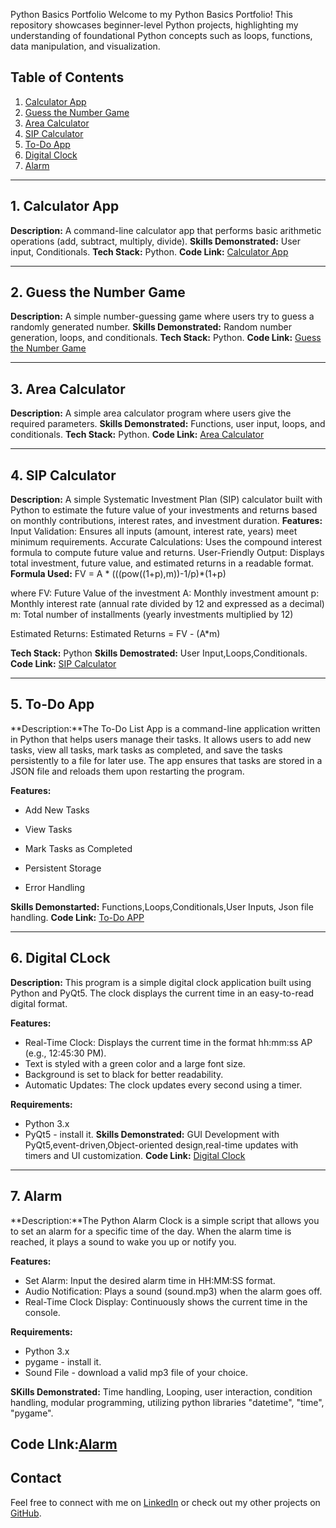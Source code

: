 Python Basics Portfolio
Welcome to my Python Basics Portfolio! This repository showcases beginner-level Python projects, highlighting my understanding of foundational Python concepts such as loops, functions, data manipulation, and visualization.

## Table of Contents
1. [Calculator App](calculator)
2. [Guess the Number Game](guess_the_number)
3. [Area Calculator](area_calculator)
4. [SIP Calculator](sip_calculator)
5. [To-Do App](todo_app)
6. [Digital Clock](digital_clock)
7. [Alarm](alarm)
---

## 1. Calculator App
**Description:** A command-line calculator app that performs basic arithmetic operations (add, subtract, multiply, divide).
**Skills Demonstrated:** User input, Conditionals.
**Tech Stack:** Python.
**Code Link:** [Calculator App](calculator/README.md)

---

## 2. Guess the Number Game
**Description:** A simple number-guessing game where users try to guess a randomly generated number.
**Skills Demonstrated:** Random number generation, loops, and conditionals.
**Tech Stack:** Python.
**Code Link:** [Guess the Number Game](guess_the_number/README.md)

---

## 3. Area Calculator
**Description:** A simple area calculator program where users give the required parameters.
**Skills Demonstrated:** Functions, user input, loops, and conditionals.
**Tech Stack:** Python.
**Code Link:** [Area Calculator](area_calculator/README.md)

---

## 4. SIP Calculator
**Description:** A simple Systematic Investment Plan (SIP) calculator built with Python to estimate the future value of your investments and returns based on monthly contributions, interest rates, and investment duration.
**Features:** 
Input Validation: Ensures all inputs (amount, interest rate, years) meet minimum requirements.
Accurate Calculations: Uses the compound interest formula to compute future value and returns.
User-Friendly Output: Displays total investment, future value, and estimated returns in a readable format.
**Formula Used:**
FV = A * (((pow((1+p),m))-1/p)*(1+p)

where 
FV: Future Value of the investment
A: Monthly investment amount
p: Monthly interest rate (annual rate divided by 12 and expressed as a decimal)
m: Total number of installments (yearly investments multiplied by 12)


Estimated Returns:
	Estimated Returns = FV - (A*m)

**Tech Stack:** Python
**Skills Demostrated:** User Input,Loops,Conditionals.
**Code Link:** [SIP Calculator](sip_calculator/README.md)


---

## 5. To-Do App
**Description:**The To-Do List App is a command-line application written in Python that helps users manage their tasks. It allows users to add new tasks, view all tasks, mark tasks as completed, and save the tasks persistently to a file for later use. The app ensures that tasks are stored in a JSON file and reloads them upon restarting the program.

**Features:**

* Add New Tasks

* View Tasks

* Mark Tasks as Completed

* Persistent Storage

* Error Handling

**Skills Demonstarted:** Functions,Loops,Conditionals,User Inputs, Json file handling.
**Code Link:** [To-Do APP](todo_app/README.md)

---
## 6. Digital CLock

**Description:** This program is a simple digital clock application built using Python and PyQt5. The clock displays the current time in an easy-to-read digital format.

**Features:**
* Real-Time Clock: Displays the current time in the format hh:mm:ss AP (e.g., 12:45:30 PM).
* Text is styled with a green color and a large font size.
* Background is set to black for better readability.
* Automatic Updates: The clock updates every second using a timer.


**Requirements:**
* Python 3.x
* PyQt5 - install it.
**Skills Demonstrated:** GUI Development with PyQt5,event-driven,Object-oriented design,real-time updates with timers and UI customization.
**Code Link:** [Digital Clock](digital_clock/README.md)

---
## 7. Alarm 

**Description:**The Python Alarm Clock is a simple script that allows you to set an alarm for a specific time of the day. When the alarm time is reached, it plays a sound to wake you up or notify you.

**Features:**
* Set Alarm: Input the desired alarm time in HH:MM:SS format.
* Audio Notification: Plays a sound (sound.mp3) when the alarm goes off.
* Real-Time Clock Display: Continuously shows the current time in the console.

**Requirements:**
* Python 3.x
* pygame - install it.
* Sound File - download a valid mp3 file of your choice.
  
**SKills Demonstrated:** Time handling, Looping, user interaction, condition handling, modular programming, utilizing python libraries "datetime", "time", "pygame".
  
**Code LInk:**[Alarm](alarm/README.md)
---

## Contact
Feel free to connect with me on [LinkedIn](https://www.linkedin.com/in/eswar-pillalamarri/) or check out my other projects on [GitHub](https://github.com/Es-war29).

